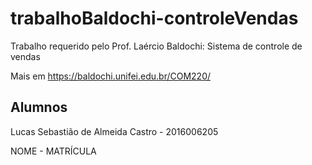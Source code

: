 # trabalhoBaldochi-controleVendas
Trabalho requerido pelo Prof. Laércio Baldochi: Sistema de controle de vendas

Mais em https://baldochi.unifei.edu.br/COM220/

Alumnos
----------------
Lucas Sebastião de Almeida Castro - 2016006205

NOME - MATRÍCULA
